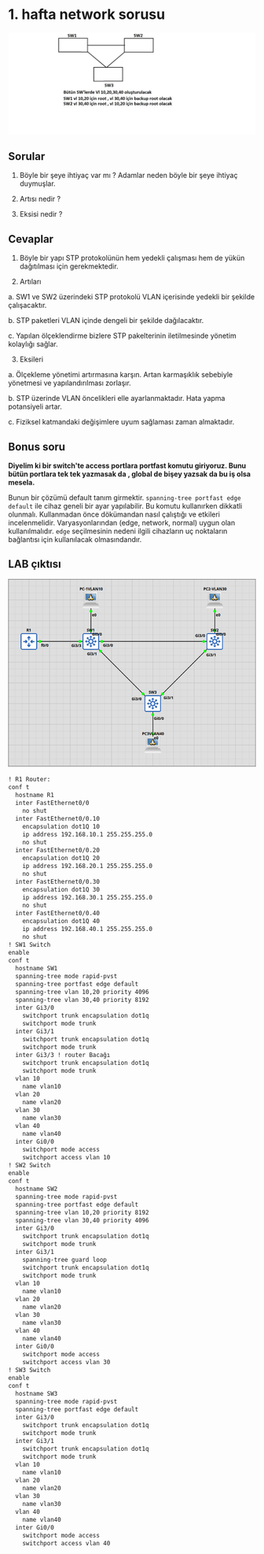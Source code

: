 # 1. hafta network sorusu

![soru](<attachments/Pasted image 20250430071627.png>)

## Sorular

1. Böyle bir şeye ihtiyaç var mı ? Adamlar neden böyle bir şeye ihtiyaç duymuşlar.

2. Artısı nedir ?

3. Eksisi nedir ?

## Cevaplar

1. Böyle bir yapı STP protokolünün hem yedekli çalışması hem de yükün dağıtılması için gerekmektedir.

2. Artıları

a. SW1 ve SW2 üzerindeki STP protokolü VLAN içerisinde yedekli bir şekilde çalışacaktır.

b. STP paketleri VLAN içinde dengeli bir şekilde dağılacaktır.

c. Yapılan ölçeklendirme bizlere STP pakelterinin iletilmesinde yönetim kolaylığı sağlar.

3. Eksileri

a. Ölçekleme yönetimi artırmasına karşın. Artan karmaşıklık sebebiyle yönetmesi ve yapılandırılması zorlaşır.

b. STP üzerinde VLAN öncelikleri elle ayarlanmaktadır. Hata yapma potansiyeli artar.

c. Fiziksel katmandaki değişimlere uyum sağlaması zaman almaktadır.

## Bonus soru

**Diyelim ki bir switch'te access portlara portfast komutu giriyoruz. Bunu bütün portlara tek tek yazmasak da , global de bişey yazsak da bu iş olsa mesela.**

Bunun bir çözümü default tanım girmektir. `spanning-tree portfast edge default` ile cihaz geneli bir ayar yapılabilir. Bu komutu kullanırken dikkatli olunmalı. Kullanmadan önce dökümandan nasıl çalıştığı ve etkileri incelenmelidir. Varyasyonlarından (edge, network, normal) uygun olan kullanılmalıdır. `edge` seçilmesinin nedeni ilgili cihazların uç noktaların bağlantısı için kullanılacak olmasındandır.

## LAB çıktısı

![LAB](<attachments/Pasted image 20250430071521.png>)

```IOS
! R1 Router:
conf t
  hostname R1
  inter FastEthernet0/0
    no shut
  inter FastEthernet0/0.10
    encapsulation dot1Q 10
    ip address 192.168.10.1 255.255.255.0
    no shut
  inter FastEthernet0/0.20
    encapsulation dot1Q 20
    ip address 192.168.20.1 255.255.255.0
    no shut
  inter FastEthernet0/0.30
    encapsulation dot1Q 30
    ip address 192.168.30.1 255.255.255.0
    no shut
  inter FastEthernet0/0.40
    encapsulation dot1Q 40
    ip address 192.168.40.1 255.255.255.0
    no shut
! SW1 Switch
enable
conf t
  hostname SW1
  spanning-tree mode rapid-pvst
  spanning-tree portfast edge default
  spanning-tree vlan 10,20 priority 4096
  spanning-tree vlan 30,40 priority 8192
  inter Gi3/0
    switchport trunk encapsulation dot1q
    switchport mode trunk
  inter Gi3/1
    switchport trunk encapsulation dot1q
    switchport mode trunk
  inter Gi3/3 ! router Bacağı
    switchport trunk encapsulation dot1q
    switchport mode trunk
  vlan 10
    name vlan10
  vlan 20
    name vlan20
  vlan 30
    name vlan30
  vlan 40
    name vlan40
  inter Gi0/0
    switchport mode access
    switchport access vlan 10
! SW2 Switch
enable
conf t
  hostname SW2
  spanning-tree mode rapid-pvst
  spanning-tree portfast edge default
  spanning-tree vlan 10,20 priority 8192
  spanning-tree vlan 30,40 priority 4096
  inter Gi3/0
    switchport trunk encapsulation dot1q
    switchport mode trunk
  inter Gi3/1
    spanning-tree guard loop
    switchport trunk encapsulation dot1q
    switchport mode trunk
  vlan 10
    name vlan10
  vlan 20
    name vlan20
  vlan 30
    name vlan30
  vlan 40
    name vlan40
  inter Gi0/0
    switchport mode access
    switchport access vlan 30
! SW3 Switch
enable
conf t
  hostname SW3
  spanning-tree mode rapid-pvst
  spanning-tree portfast edge default
  inter Gi3/0
    switchport trunk encapsulation dot1q
    switchport mode trunk
  inter Gi3/1
    switchport trunk encapsulation dot1q
    switchport mode trunk
  vlan 10
    name vlan10
  vlan 20
    name vlan20
  vlan 30
    name vlan30
  vlan 40
    name vlan40
  inter Gi0/0
    switchport mode access
    switchport access vlan 40
```
